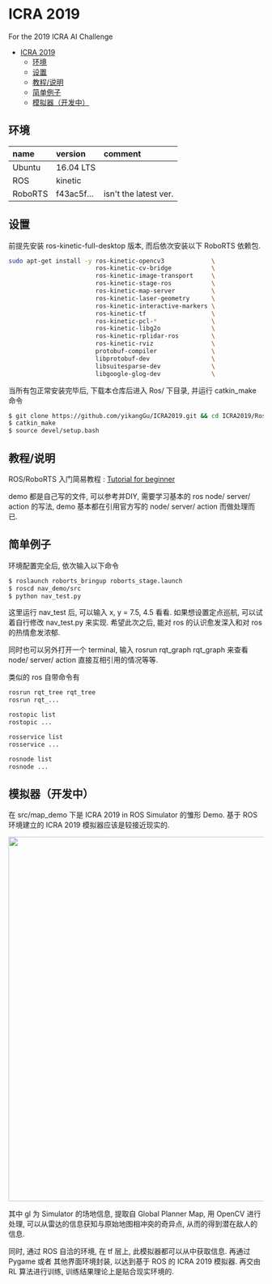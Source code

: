 # ICRA 2019

For the 2019 ICRA AI Challenge

- [ICRA 2019](#icra-2019)
  - [环境](#%E7%8E%AF%E5%A2%83)
  - [设置](#%E8%AE%BE%E7%BD%AE)
  - [教程/说明](#%E6%95%99%E7%A8%8B%E8%AF%B4%E6%98%8E)
  - [简单例子](#%E7%AE%80%E5%8D%95%E4%BE%8B%E5%AD%90)
  - [模拟器（开发中）](#%E6%A8%A1%E6%8B%9F%E5%99%A8%E5%BC%80%E5%8F%91%E4%B8%AD)

## 环境

| name    | version    | comment               |
|:--------|:-----------|:----------------------|
| Ubuntu  | 16.04 LTS  |                       |
| ROS     | kinetic    |                       |
| RoboRTS | f43ac5f... | isn't the latest ver. |

## 设置

前提先安装 ros-kinetic-full-desktop 版本, 而后依次安装以下 RoboRTS 依赖包.

```bash
sudo apt-get install -y ros-kinetic-opencv3             \
                        ros-kinetic-cv-bridge           \
                        ros-kinetic-image-transport     \
                        ros-kinetic-stage-ros           \
                        ros-kinetic-map-server          \
                        ros-kinetic-laser-geometry      \
                        ros-kinetic-interactive-markers \
                        ros-kinetic-tf                  \
                        ros-kinetic-pcl-*               \
                        ros-kinetic-libg2o              \
                        ros-kinetic-rplidar-ros         \
                        ros-kinetic-rviz                \
                        protobuf-compiler               \
                        libprotobuf-dev                 \
                        libsuitesparse-dev              \
                        libgoogle-glog-dev              \
```

当所有包正常安装完毕后, 下载本仓库后进入 Ros/ 下目录, 并运行 catkin_make 命令

```bash
$ git clone https://github.com/yikangGu/ICRA2019.git && cd ICRA2019/Ros
$ catkin_make
$ source devel/setup.bash
```

## 教程/说明

ROS/RoboRTS 入门简易教程 : [Tutorial for beginner](https://github.com/yikangGu/ICRA2019/blob/master/Docs/README.md)

demo 都是自己写的文件, 可以参考并DIY, 需要学习基本的 ros node/ server/ action 的写法, demo 基本都在引用官方写的 node/ server/ action 而做处理而已.

## 简单例子

环境配置完全后, 依次输入以下命令

```bash
$ roslaunch roborts_bringup roborts_stage.launch
$ roscd nav_demo/src
$ python nav_test.py
```

这里运行 nav_test 后, 可以输入 x, y = 7.5, 4.5 看看. 如果想设置定点巡航, 可以试着自行修改 nav_test.py 来实现. 希望此次之后, 能对 ros 的认识愈发深入和对 ros 的热情愈发浓郁.

同时也可以另外打开一个 terminal, 输入 rosrun rqt_graph rqt_graph 来查看 node/ server/ action 直接互相引用的情况等等.

类似的 ros 自带命令有

```bash
rosrun rqt_tree rqt_tree 
rosrun rqt_...

rostopic list
rostopic ...

rosservice list
rosservice ...

rosnode list
rosnode ...
```

## 模拟器（开发中）

在 src/map_demo 下是 ICRA 2019 in ROS Simulator 的雏形 Demo.
基于 ROS 环境建立的 ICRA 2019 模拟器应该是较接近现实的.

<div align="center">
  <img src=Docs/imgs/1.gif width="720px"/>
</div>

其中 gl 为 Simulator 的场地信息, 提取自 Global Planner Map, 用 OpenCV 进行处理, 可以从雷达的信息获知与原始地图相冲突的奇异点, 从而的得到潜在敌人的信息.

同时, 通过 ROS 自洽的环境, 在 tf 层上, 此模拟器都可以从中获取信息.
再通过 Pygame 或者 其他界面环境封装, 以达到基于 ROS 的 ICRA 2019 模拟器.
再交由 RL 算法进行训练, 训练结果理论上是贴合现实环境的.
